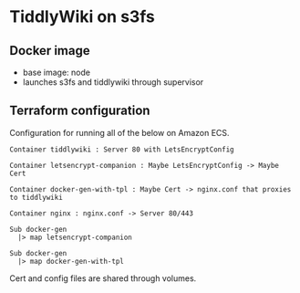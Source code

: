 # TiddlyWiki on s3fs

## Docker image

- base image: node
- launches s3fs and tiddlywiki through supervisor

## Terraform configuration

Configuration for running all of the below on Amazon ECS.

```
Container tiddlywiki : Server 80 with LetsEncryptConfig

Container letsencrypt-companion : Maybe LetsEncryptConfig -> Maybe Cert

Container docker-gen-with-tpl : Maybe Cert -> nginx.conf that proxies to tiddlywiki

Container nginx : nginx.conf -> Server 80/443

Sub docker-gen
  |> map letsencrypt-companion

Sub docker-gen
  |> map docker-gen-with-tpl
```

Cert and config files are shared through volumes.
